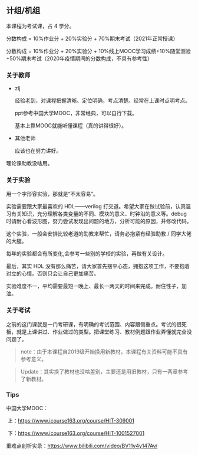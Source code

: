 ## 计组/机组

本课程为考试课，占 4 学分。

分数构成 = 10%作业分 + 20%实验分 + 70%期末考试（2021年正常授课）

分数构成 = 10%作业分 + 20%实验分 + 10%线上MOOC学习成绩+10%随堂测验+50%期末考试（2020年疫情期间的分数构成，不具有参考性）

### 关于教师

- zlj

  经验老到，对课程把握清晰、定位明确，考点清楚。经常在上课时点明考点。

  ppt参考中国大学MOOC，非常经典，可以自行下载。

  基本上靠MOOC就能听懂课程（真的讲得很好）。

- 其他老师

  应该也在努力讲好。

理论课助教没啥用。

### 关于实验

用一个字形容实验，那就是“不太容易”。

实验需要跟大家最喜欢的 HDL——verilog 打交道。希望大家在做试验前，认真温习有关知识，充分理解各类变量的不同、模块的意义、时钟沿的意义等。debug 时请耐心看波形图，努力尝试发现出问题的地方，分析可能的原因，并修改代码。

这个实验，一般会安排比较老道的助教来帮忙，请务必抱紧有经验助教 / 同学大佬的大腿。

每年的实验都会有所变化,会参考一些别的学校的实验，再做有关设计。

最后，其实 HDL 没有那么痛苦，请大家首先摆平心态，拥抱这项工作，不要抱着对立的心情。否则只会让自己更加痛苦。

实验难度不一，平均需要最短一晚上、最长一两天的时间来完成。耐住性子，加油。

### 关于考试

之前的这门课就是一门考研课，有明确的考试范围、内容跟侧重点。考试的很死板，就是上课讲过、作业做过的类型。把课堂练习、教材例题跟作业弄懂就完全没问题了。

> note：由于本课程自2019级开始换用新教材，本课程有关资料可能不具有参考意义。

> Update：其实换了教材也没啥差别，主要还是用旧教材，只有一两章参考了新教材。

### Tips

中国大学MOOC：

​	上：https://www.icourse163.org/course/HIT-309001

​	下：https://www.icourse163.org/course/HIT-1001527001

重难点剖析实录：https://www.bilibili.com/video/BV11y4y147Av/


